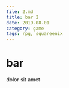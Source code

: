 ```yaml
---
file: 2.md
title: bar 2
date: 2019-08-01
category: game
tags: rpg, squareenix
---
```


# bar

dolor sit amet